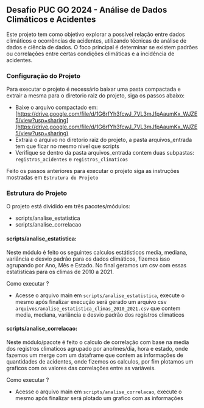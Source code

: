 ## Desafio PUC GO 2024 - Análise de Dados Climáticos e Acidentes

Este projeto tem como objetivo explorar a possível relação entre dados climáticos e ocorrências de acidentes, utilizando técnicas de análise de dados e ciência de dados. O foco principal é determinar se existem padrões ou correlações entre certas condições climáticas e a incidência de acidentes.

### Configuração do Projeto

Para executar o projeto é necessário baixar uma pasta compactada e extrair a mesma para o diretorio raiz do projeto, siga os passos abaixo:
- Baixe o arquivo compactado em: [https://drive.google.com/file/d/1G6rfYh3fcwJ_7VL3mJfpAaumKx_WJZE5/view?usp=sharing](https://drive.google.com/file/d/1G6rfYh3fcwJ_7VL3mJfpAaumKx_WJZE5/view?usp=sharing)
- Extraia o arquivo no diretorio raiz do projeto, a pasta arquivos_entrada tem que ficar no mesmo nivel que scripts
- Verifique se dentro da pasta arquivos_entrada contem duas subpastas: `registros_acidentes` e `registros_climaticos`

Feito os passos anteriores para executar o projeto siga as instruções mostradas em `Estrutura do Projeto`

### Estrutura do Projeto

O projeto está dividido em três pacotes/módulos:
* scripts/analise_estatistica
* scripts/analise_correlacao

####  scripts/analise_estatistica:
Neste módulo é feito os seguintes calculos estátisticos media, mediana, variância e desvio padrão para os dados climáticos, fizemos isso agrupando por Ano, Mês e Estado.
No final geramos um csv com essas estatisticas para os climas de 2010 a 2021.

Como executar ?
- Acesse o arquivo main em `scripts/analise_estatistica`, execute o mesmo após finalizar execução será gerado um arquivo csv `arquivos/analise_estatistica_climas_2010_2021.csv` que contem media, mediana, variância e desvio padrão dos registros climaticos


####  scripts/analise_correlacao:
Neste módulo/pacote é feito o calculo de correlação com base na media dos registros climaticos agrupado por ano/mes/dia, hora e estado,
onde fazemos um merge com um dataframe que contem as informações de quantidades de acidentes, onde fizemos os calculos, por fim plotamos um graficos
com os valores das correlações entre as variáveis.

Como executar ?
- Acesse o arquivo main em `scripts/analise_correlacao`, execute o mesmo após finalizar será plotado um grafico com as informações